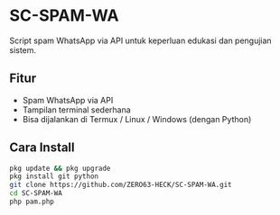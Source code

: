 # SC-SPAM-WA

Script spam WhatsApp via API untuk keperluan edukasi dan pengujian sistem.

## Fitur
- Spam WhatsApp via API
- Tampilan terminal sederhana
- Bisa dijalankan di Termux / Linux / Windows (dengan Python)

## Cara Install

```bash
pkg update && pkg upgrade
pkg install git python
git clone https://github.com/ZERO63-HECK/SC-SPAM-WA.git
cd SC-SPAM-WA
php pam.php
